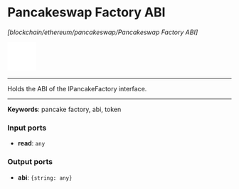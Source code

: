 # Pancakeswap Factory ABI

_[blockchain/ethereum/pancakeswap/Pancakeswap Factory ABI]_

![icon](</assets/icons/11e997ab-33d0-473a-aa56-1e2fe4d30d5c.png>)

---

Holds the ABI of the IPancakeFactory interface.<br>

---

__Keywords__: pancake factory, abi, token

### Input ports

* __read__: ` any `

### Output ports

* __abi__: ` {string: any} `


